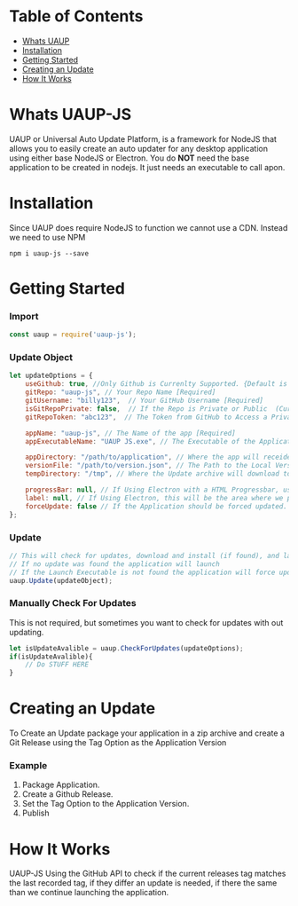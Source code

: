 # Table of Contents
- [Whats UAUP](#whats-uaup-js)
- [Installation](#installation)
- [Getting Started](#getting-started)
- [Creating an Update](#creating-an-update)
- [How It Works](#how-it-works)

# Whats UAUP-JS
UAUP or Universal Auto Update Platform, is a framework for NodeJS that allows you to easily create an auto updater for any desktop application using either base NodeJS or Electron. 
You do **NOT** need the base application to be created in nodejs.  It just needs an executable to call apon.

# Installation
Since UAUP does require NodeJS to function we cannot use a CDN.
Instead we need to use NPM
```
npm i uaup-js --save
```

# Getting Started
### Import
```javascript
const uaup = require('uaup-js');
```

### Update Object

```javascript
let updateOptions = {
    useGithub: true, //Only Github is Currenlty Supported. {Default is true} [Optional]
    gitRepo: "uaup-js", // Your Repo Name [Required]
    gitUsername: "billy123",  // Your GitHub Username [Required]
    isGitRepoPrivate: false,  // If the Repo is Private or Public  (Currently not Supported) {Default is false} [Optional]
    gitRepoToken: "abc123",  // The Token from GitHub to Access a Private Repo.  Only for Private Repos {Default is null} [Optional]

    appName: "uaup-js", // The Name of the app [Required]
    appExecutableName: "UAUP JS.exe", // The Executable of the Application to be Run after updating [Required]

    appDirectory: "/path/to/application", // Where the app will receide, make sure your app has permissions to be there.{Default is "Application Data/AppName"} [Optional]
    versionFile: "/path/to/version.json", // The Path to the Local Version File. {Default is "Application directory/settings/version.json"} [Optional]
    tempDirectory: "/tmp", // Where the Update archive will download to. {Default is "Application directory/tmp"} [Optional]

    progressBar: null, // If Using Electron with a HTML Progressbar, use that element here, otherwise ignore {Default is null} [Optional]
    label: null, // If Using Electron, this will be the area where we put status updates using InnerHTML {Default is null} [Optional]
    forceUpdate: false // If the Application should be forced updated.  This will change to true if any errors ocurr while launching. {Default is false} [Optional]
};
```

### Update
```javascript
// This will check for updates, download and install (if found), and launch the application.
// If no update was found the application will launch
// If the Launch Executable is not found the application will force update
uaup.Update(updateObject);
```

### Manually Check For Updates
This is not required, but sometimes you want to check for updates with out updating.

```javascript
let isUpdateAvalible = uaup.CheckForUpdates(updateOptions);
if(isUpdateAvalible){
    // Do STUFF HERE
}
```
# Creating an Update
To Create an Update package your application in a zip archive and create a Git Release using the Tag Option as the Application Version
### Example
1. Package Application.
1. Create a Github Release.
1. Set the Tag Option to the Application Version.
1. Publish

# How It Works
UAUP-JS Using the GitHub API to check if the current releases tag matches the last recorded tag, if they differ an update is needed, if there the same than we continue launching the application.
